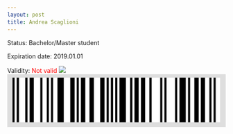 ```yaml
---
layout: post
title: Andrea Scaglioni
---
```


Status: Bachelor/Master student

Expiration date: 2019.01.01

Validity: <font color="red"> Not valid</font> 
![](/members/img/Andrea_Scaglioni.png)
![](/members/img/bar.png)
